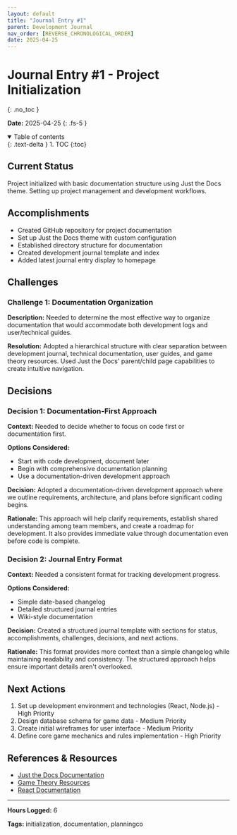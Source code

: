 ```yaml
---
layout: default
title: "Journal Entry #1"
parent: Development Journal
nav_order: [REVERSE_CHRONOLOGICAL_ORDER]
date: 2025-04-25
---
```


# Journal Entry #1 - Project Initialization
{: .no_toc }

**Date:** 2025-04-25
{: .fs-5 }

<details open markdown="block">
  <summary>
    Table of contents
  </summary>
  {: .text-delta }
1. TOC
{:toc}
</details>

## Current Status

Project initialized with basic documentation structure using Just the Docs theme. Setting up project management and development workflows.

## Accomplishments

- Created GitHub repository for project documentation
- Set up Just the Docs theme with custom configuration
- Established directory structure for documentation
- Created development journal template and index
- Added latest journal entry display to homepage

## Challenges

### Challenge 1: Documentation Organization

**Description:** Needed to determine the most effective way to organize documentation that would accommodate both development logs and user/technical guides.

**Resolution:** Adopted a hierarchical structure with clear separation between development journal, technical documentation, user guides, and game theory resources. Used Just the Docs' parent/child page capabilities to create intuitive navigation.

## Decisions

### Decision 1: Documentation-First Approach

**Context:** Needed to decide whether to focus on code first or documentation first.

**Options Considered:**
- Start with code development, document later
- Begin with comprehensive documentation planning
- Use a documentation-driven development approach

**Decision:** Adopted a documentation-driven development approach where we outline requirements, architecture, and plans before significant coding begins.

**Rationale:** This approach will help clarify requirements, establish shared understanding among team members, and create a roadmap for development. It also provides immediate value through documentation even before code is complete.

### Decision 2: Journal Entry Format

**Context:** Needed a consistent format for tracking development progress.

**Options Considered:**
- Simple date-based changelog
- Detailed structured journal entries
- Wiki-style documentation

**Decision:** Created a structured journal template with sections for status, accomplishments, challenges, decisions, and next actions.

**Rationale:** This format provides more context than a simple changelog while maintaining readability and consistency. The structured approach helps ensure important details aren't overlooked.

## Next Actions

1. Set up development environment and technologies (React, Node.js) - High Priority
2. Design database schema for game data - Medium Priority
3. Create initial wireframes for user interface - Medium Priority
4. Define core game mechanics and rules implementation - High Priority

## References & Resources

- [Just the Docs Documentation](https://just-the-docs.github.io/just-the-docs/)
- [Game Theory Resources](https://plato.stanford.edu/entries/game-theory/)
- [React Documentation](https://reactjs.org/docs/getting-started.html)

---

**Hours Logged:** 6

**Tags:** initialization, documentation, planningco
